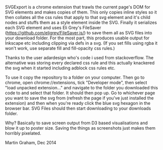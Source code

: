 SVGExport is a chrome extension that trawls the current page's DOM for SVG elements and makes copies of them. This only copies inline styles so it then collates all the css rules that apply to that svg element and it's child nodes and stuffs them as a style element inside the SVG.
Finally it serializes each SVG element and uses Eli Grey's FileSaver (https://github.com/eligrey/FileSaver.js/) to save them all as SVG files into your download folder. For the most part, this produces usable output for Inkscape etc including clipping via defs in a svg. (If you set fills using rgba it won't work, use separate fill and fill-opacity css rules.)

Thanks to the user adardesign who's code i used from stackoverflow. The alternative was storing every declared css rule and this actually knackered the svg when it started including adblock css rules etc.

To use it copy the repository to a folder on your computer. Then go to chrome, open chrome://extensions, tick "Developer mode", then select "load unpacked extension..." and navigate to the folder you downloaded this code to and select that folder. It should then pop up. Go to whichever page you want to save the svg from (refresh the page if you've just installed the extension) and then when you're ready click the blue svg hexagon in the browser bar. SVG Files should then start downloading to your downloads folder.

Why? Basically to save screen output from D3 based visualisations and blow it up to poster size. Saving the things as screenshots just makes them horribly pixelated.

Martin Graham, Dec 2014
